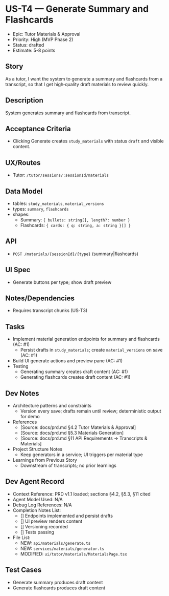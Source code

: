 # US-T4 — Generate Summary and Flashcards

- Epic: Tutor Materials & Approval
- Priority: High (MVP Phase 2)
- Status: drafted
- Estimate: 5-8 points

## Story
As a tutor,
I want the system to generate a summary and flashcards from a transcript,
so that I get high‑quality draft materials to review quickly.

## Description
System generates summary and flashcards from transcript.

## Acceptance Criteria
- Clicking Generate creates `study_materials` with status `draft` and visible content.

## UX/Routes
- Tutor: `/tutor/sessions/:sessionId/materials`

## Data Model
- tables: `study_materials`, `material_versions`
- types: `summary`, `flashcards`
- shapes:
  - Summary: `{ bullets: string[], length?: number }`
  - Flashcards: `{ cards: { q: string, a: string }[] }`

## API
- `POST /materials/{sessionId}/{type}` (summary|flashcards)

## UI Spec
- Generate buttons per type; show draft preview

## Notes/Dependencies
- Requires transcript chunks (US‑T3)

## Tasks
- Implement material generation endpoints for summary and flashcards (AC: #1)
  - Persist drafts in `study_materials`; create `material_versions` on save (AC: #1)
- Build UI generate actions and preview pane (AC: #1)
- Testing
  - Generating summary creates draft content (AC: #1)
  - Generating flashcards creates draft content (AC: #1)

## Dev Notes
- Architecture patterns and constraints
  - Version every save; drafts remain until review; deterministic output for demo
- References
  - [Source: docs/prd.md §4.2 Tutor Materials & Approval]
  - [Source: docs/prd.md §5.3 Materials Generation]
  - [Source: docs/prd.md §11 API Requirements → Transcripts & Materials]
- Project Structure Notes
  - Keep generators in a service; UI triggers per material type
- Learnings from Previous Story
  - Downstream of transcripts; no prior learnings

## Dev Agent Record
- Context Reference: PRD v1.1 loaded; sections §4.2, §5.3, §11 cited
- Agent Model Used: N/A
- Debug Log References: N/A
- Completion Notes List:
  - [] Endpoints implemented and persist drafts
  - [] UI preview renders content
  - [] Versioning recorded
  - [] Tests passing
- File List:
  - NEW: `api/materials/generate.ts`
  - NEW: `services/materials/generator.ts`
  - MODIFIED: `ui/tutor/materials/MaterialsPage.tsx`

## Test Cases
- Generate summary produces draft content
- Generate flashcards produces draft content
